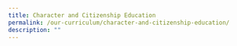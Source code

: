 ```yaml
---
title: Character and Citizenship Education
permalink: /our-curriculum/character-and-citizenship-education/
description: ""
---
```

